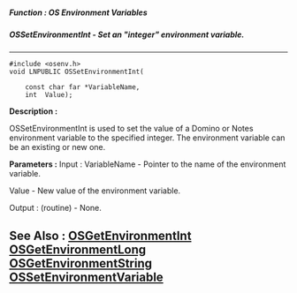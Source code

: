 ##### Function : OS Environment Variables
##### OSSetEnvironmentInt - Set an "integer" environment variable.
---
```
#include <osenv.h>
void LNPUBLIC OSSetEnvironmentInt(

	const char far *VariableName,
	int  Value);
```
**Description :**

OSSetEnvironmentInt is used to set the value of a Domino or Notes environment 
variable to the specified integer.  The environment variable can be an existing 
or new one.

**Parameters :**
Input :
VariableName  -  Pointer to the name of the environment variable.

Value  -  New value of the environment variable.

Output :
(routine)  -  None.



**See Also :**
[OSGetEnvironmentInt](/reference/Func/OSGetEnvironmentInt)
[OSGetEnvironmentLong](/reference/Func/OSGetEnvironmentLong)
[OSGetEnvironmentString](/reference/Func/OSGetEnvironmentString)
[OSSetEnvironmentVariable](/reference/Func/OSSetEnvironmentVariable)
---
